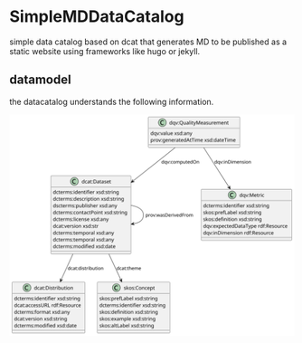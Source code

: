 # SimpleMDDataCatalog
simple data catalog based on dcat that generates MD to be published as a static website using frameworks like hugo or jekyll. 


## datamodel

the datacatalog understands the following information.

![data model](/out/documentation/datamodel/datamodel.svg)
